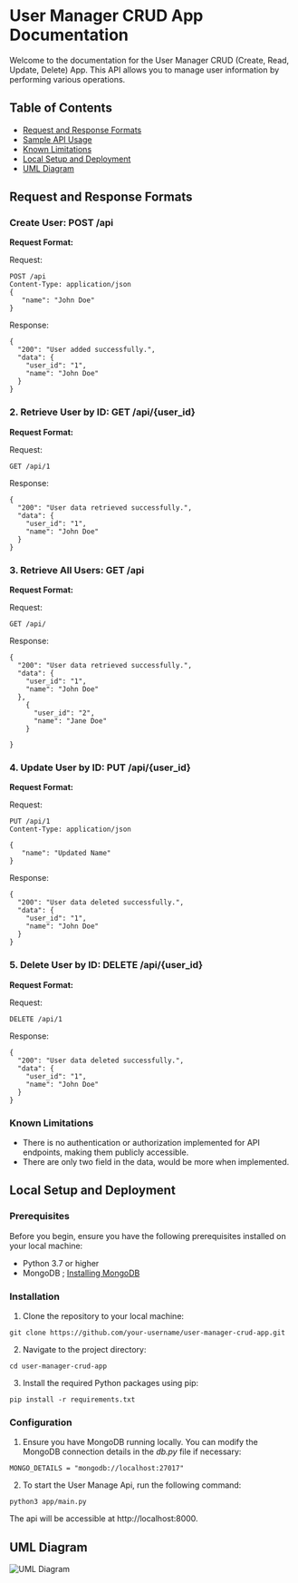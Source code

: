 # User Manager CRUD App Documentation

Welcome to the documentation for the User Manager CRUD (Create, Read, Update, Delete) App. This API allows you to manage user information by performing various operations.

## Table of Contents
- [Request and Response Formats](#request-and-response-formats)
- [Sample API Usage](#sample-api-usage)
- [Known Limitations](#known-limitations)
- [Local Setup and Deployment](#local-setup-and-deployment)
- [UML Diagram](#UML-diagram)

## Request and Response Formats

### Create User: POST /api

**Request Format:**

Request:
 ```
POST /api
Content-Type: application/json
{
    "name": "John Doe"
} 
  ```
Response:
```
{
  "200": "User added successfully.",
  "data": {
    "user_id": "1",
    "name": "John Doe"
  }
}
```
### 2. Retrieve User by ID: GET /api/{user_id}
**Request Format:**

Request:
 ```
GET /api/1
  ```
Response:
```
{
  "200": "User data retrieved successfully.",
  "data": {
    "user_id": "1",
    "name": "John Doe"
  }
}
```
### 3.  Retrieve All Users: GET /api
**Request Format:**

Request:
 ```
GET /api/
  ```
Response:
```
{
  "200": "User data retrieved successfully.",
  "data": {
    "user_id": "1",
    "name": "John Doe"
  },
    {
      "user_id": "2",
      "name": "Jane Doe"
    }

}
```
### 4. Update User by ID: PUT /api/{user_id}
**Request Format:**

Request:
 ```
PUT /api/1
Content-Type: application/json

{
    "name": "Updated Name"
}

  ```
Response:
```
{
  "200": "User data deleted successfully.",
  "data": {
    "user_id": "1",
    "name": "John Doe"
  }
}
```
### 5. Delete User by ID: DELETE /api/{user_id}
**Request Format:**

Request:
 ```
DELETE /api/1

  ```
Response:
```
{
  "200": "User data deleted successfully.",
  "data": {
    "user_id": "1",
    "name": "John Doe"
  }
}
```
### Known Limitations
- There is no authentication or authorization implemented for API endpoints, making them publicly accessible.
- There are only two field in the data, would be more when implemented.

## Local Setup and Deployment

### Prerequisites
Before you begin, ensure you have the following prerequisites installed on your local machine:
- Python 3.7 or higher
- MongoDB ;
[Installing MongoDB](https://www.mongodb.com/docs/manual/administration/install-community/)

### Installation
1. Clone the repository to your local machine:

`git clone https://github.com/your-username/user-manager-crud-app.git`

2. Navigate to the project directory:

`cd user-manager-crud-app`

3. Install the required Python packages using pip:

```pip install -r requirements.txt```

### Configuration
1. Ensure you have MongoDB running locally. You can modify the MongoDB connection details in the *db.py* file if necessary:

``MONGO_DETAILS = "mongodb://localhost:27017"``

2. To start the User Manage Api, run the following command:
   
`python3 app/main.py`

The api will be accessible at http://localhost:8000.

## UML Diagram
![UML Diagram](./path/to/your/uml-diagram.png)






